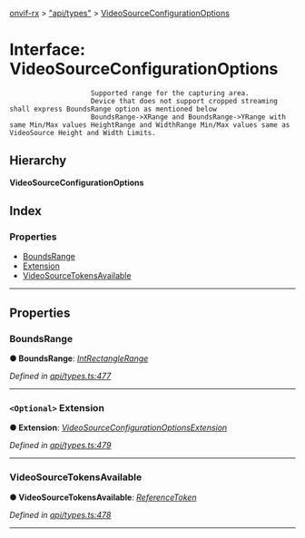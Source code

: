 [onvif-rx](../README.md) > ["api/types"](../modules/_api_types_.md) > [VideoSourceConfigurationOptions](../interfaces/_api_types_.videosourceconfigurationoptions.md)

# Interface: VideoSourceConfigurationOptions

```
                    Supported range for the capturing area.
                    Device that does not support cropped streaming shall express BoundsRange option as mentioned below
                    BoundsRange->XRange and BoundsRange->YRange with same Min/Max values HeightRange and WidthRange Min/Max values same as VideoSource Height and Width Limits.
```

## Hierarchy

**VideoSourceConfigurationOptions**

## Index

### Properties

* [BoundsRange](_api_types_.videosourceconfigurationoptions.md#boundsrange)
* [Extension](_api_types_.videosourceconfigurationoptions.md#extension)
* [VideoSourceTokensAvailable](_api_types_.videosourceconfigurationoptions.md#videosourcetokensavailable)

---

## Properties

<a id="boundsrange"></a>

###  BoundsRange

**● BoundsRange**: *[IntRectangleRange](_api_types_.intrectanglerange.md)*

*Defined in [api/types.ts:477](https://github.com/patrickmichalina/onvif-rx/blob/034e4d6/src/api/types.ts#L477)*

___
<a id="extension"></a>

### `<Optional>` Extension

**● Extension**: *[VideoSourceConfigurationOptionsExtension](_api_types_.videosourceconfigurationoptionsextension.md)*

*Defined in [api/types.ts:479](https://github.com/patrickmichalina/onvif-rx/blob/034e4d6/src/api/types.ts#L479)*

___
<a id="videosourcetokensavailable"></a>

###  VideoSourceTokensAvailable

**● VideoSourceTokensAvailable**: *[ReferenceToken](../modules/_api_types_.md#referencetoken)*

*Defined in [api/types.ts:478](https://github.com/patrickmichalina/onvif-rx/blob/034e4d6/src/api/types.ts#L478)*

___

